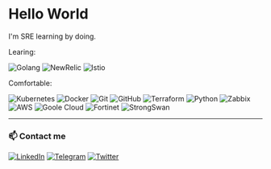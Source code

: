 # Hello World

I'm SRE learning by doing.

Learing:

![Golang](https://img.shields.io/badge/-Golang-50b7e0?style=for-the-badge&logo=go&logoColor=white)
![NewRelic](https://img.shields.io/badge/-NewRelic-teal?style=for-the-badge&logo=newrelic&logoColor=white)
![Istio](https://img.shields.io/badge/-istio-white?style=for-the-badge&logo=istio&logoColor=#4373c7)


Comfortable:

![Kubernetes](https://img.shields.io/badge/-Kubernetes-3371e3?style=for-the-badge&logo=kubernetes&logoColor=white)
![Docker](https://img.shields.io/badge/-Docker-blue?style=for-the-badge&logo=docker&logoColor=white)
![Git](https://img.shields.io/badge/-Git-red?style=for-the-badge&logo=git&logoColor=white) 
![GitHub](https://img.shields.io/badge/-GitHub-181717?style=for-the-badge&logo=github)
![Terraform](https://img.shields.io/badge/-Terraform-844fba?style=for-the-badge&logo=terraform&logoColor=white)
![Python](https://img.shields.io/badge/-Python-3776ab?style=for-the-badge&logo=python&logoColor=white)
![Zabbix](https://img.shields.io/badge/-Zabbix-red?style=for-the-badge&logo=zabbix&logoColor=white)
![AWS](https://img.shields.io/badge/-aws-ff9900?style=for-the-badge&logo=amazon&logoColor=white)
![Goole Cloud](https://img.shields.io/badge/-GoogleCloud-181717?style=for-the-badge&logo=googlecloud)
![Fortinet](https://img.shields.io/badge/-Fortigate-red?style=for-the-badge&logo=fortinet&logoColor=white)
![StrongSwan](https://img.shields.io/badge/-StrongSwan-red?style=for-the-badge&logo=strongswan&logoColor=white)

---
### 📫 Contact me

[![LinkedIn](https://img.shields.io/badge/LinkedIn-Aurelio_Malheiros-%234518f?color=%234518f5&logo=linkedin&logoColor=%2523403d3d&style=for-the-badge)](https://www.linkedin.com/in/aurelio-malheiros-944835127/)
[![Telegram](https://img.shields.io/badge/Telegram-Aurelio_Malheiros-%234518f?color=%234518f5&logo=telegram&logoColor=%2523403d3d&style=for-the-badge)](https://t.me/AurelioMalheiros)
[![Twitter](https://img.shields.io/badge/Twitter-Aurelio_Malheiros-%234518f?color=%234518f5&logo=twitter&logoColor=%2523403d3d&style=for-the-badge)](https://twitter.com/BrocadoDasIdeia)

